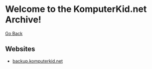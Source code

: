 # Welcome to the KomputerKid.net Archive!
[Go Back](..)
## Websites
* [backup.komputerkid.net](websites/backup.computerkid.net)
